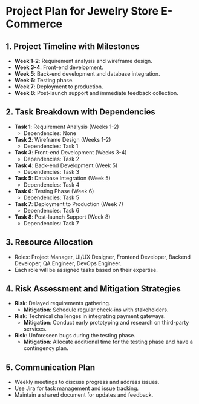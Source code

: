 # Project Plan for Jewelry Store E-Commerce

## 1. Project Timeline with Milestones
- **Week 1-2**: Requirement analysis and wireframe design.
- **Week 3-4**: Front-end development.
- **Week 5**: Back-end development and database integration.
- **Week 6**: Testing phase.
- **Week 7**: Deployment to production.
- **Week 8**: Post-launch support and immediate feedback collection.

## 2. Task Breakdown with Dependencies
- **Task 1**: Requirement Analysis (Weeks 1-2)
  - Dependencies: None
- **Task 2**: Wireframe Design (Weeks 1-2)
  - Dependencies: Task 1
- **Task 3**: Front-end Development (Weeks 3-4)
  - Dependencies: Task 2
- **Task 4**: Back-end Development (Week 5)
  - Dependencies: Task 3
- **Task 5**: Database Integration (Week 5)
  - Dependencies: Task 4
- **Task 6**: Testing Phase (Week 6)
  - Dependencies: Task 5
- **Task 7**: Deployment to Production (Week 7)
  - Dependencies: Task 6
- **Task 8**: Post-launch Support (Week 8)
  - Dependencies: Task 7

## 3. Resource Allocation
- Roles: Project Manager, UI/UX Designer, Frontend Developer, Backend Developer, QA Engineer, DevOps Engineer.
- Each role will be assigned tasks based on their expertise.

## 4. Risk Assessment and Mitigation Strategies
- **Risk**: Delayed requirements gathering.
  - **Mitigation**: Schedule regular check-ins with stakeholders.
- **Risk**: Technical challenges in integrating payment gateways.
  - **Mitigation**: Conduct early prototyping and research on third-party services.
- **Risk**: Unforeseen bugs during the testing phase.
  - **Mitigation**: Allocate additional time for the testing phase and have a contingency plan.

## 5. Communication Plan
- Weekly meetings to discuss progress and address issues.
- Use Jira for task management and issue tracking.
- Maintain a shared document for updates and feedback.
